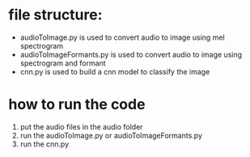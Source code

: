 # file structure:
- audioToImage.py is used to convert audio to image using mel spectrogram
- audioToImageFormants.py is used to convert audio to image using spectrogram and formant
- cnn.py is used to build a cnn model to classify the image

# how to run the code
1. put the audio files in the audio folder
2. run the audioToImage.py or audioToImageFormants.py
3. run the cnn.py



